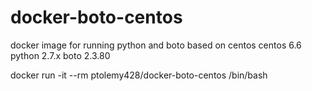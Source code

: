 # docker-boto-centos

docker image for running python and boto based on centos
centos 6.6
python 2.7.x
boto 2.3.80

docker run -it --rm ptolemy428/docker-boto-centos /bin/bash

